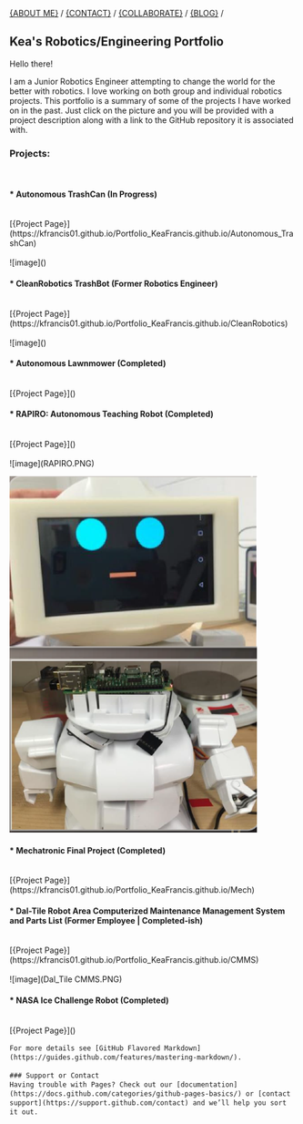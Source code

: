 
[{ABOUT ME}](https://kfrancis01.github.io/Portfolio_KeaFrancis.github.io/About) / 
[{CONTACT}](https://kfrancis01.github.io/Portfolio_KeaFrancis.github.io/Contact) / 
[{COLLABORATE}](keamfrancis96@gmail.com) / 
[{BLOG}]() / 

## Kea's Robotics/Engineering Portfolio ##

<p> Hello there! <p>
<p> I am a Junior Robotics Engineer attempting to change the world for the better with robotics. 
I love working on both group and individual robotics projects. This portfolio is a summary of some of the projects I have worked on in the past. 
Just click on the picture and you will be provided with a project description along with a link to the GitHub repository it is associated with. <p>


<h3>Projects:</h3> 
<br/>
<h4>* Autonomous TrashCan (In Progress)</h4> <br />
[{Project Page}](https://kfrancis01.github.io/Portfolio_KeaFrancis.github.io/Autonomous_TrashCan) <br/><br/>
![image]()<br/>

<h4> * CleanRobotics TrashBot (Former Robotics Engineer) </h4><br/>
[{Project Page}](https://kfrancis01.github.io/Portfolio_KeaFrancis.github.io/CleanRobotics) <br/><br/>
![image]()<br/>

<h4> * Autonomous Lawnmower (Completed) </h4> <br/>
[{Project Page}]() <br/>


<h4> * RAPIRO: Autonomous Teaching Robot (Completed) </h4><br/>
[{Project Page}]() <br/><br/>
![image](RAPIRO.PNG) <br/>
<p><img src = "RAPIRO.PNG" alt = "foo"/></p>

<h4> * Mechatronic Final Project (Completed) </h4><br/>
[{Project Page}](https://kfrancis01.github.io/Portfolio_KeaFrancis.github.io/Mech) <br/>


<h4> * Dal-Tile Robot Area Computerized Maintenance Management System and Parts List (Former Employee | Completed-ish) </h4><br/>
[{Project Page}](https://kfrancis01.github.io/Portfolio_KeaFrancis.github.io/CMMS)<br/><br/>
![image](Dal_Tile CMMS.PNG)

<h4> * NASA Ice Challenge Robot (Completed) </h4><br/>
[{Project Page}]() <br/>


```
For more details see [GitHub Flavored Markdown](https://guides.github.com/features/mastering-markdown/).

### Support or Contact
Having trouble with Pages? Check out our [documentation](https://docs.github.com/categories/github-pages-basics/) or [contact support](https://support.github.com/contact) and we’ll help you sort it out.
